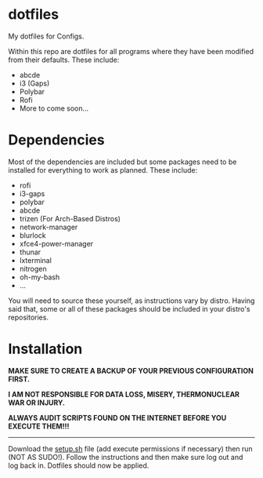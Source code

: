 # dotfiles
My dotfiles for Configs.

Within this repo are dotfiles for all programs where they have been modified from their defaults.
These include:
- abcde
- i3 (Gaps)
- Polybar
- Rofi
- More to come soon...

# Dependencies
Most of the dependencies are included but some packages need to be installed for everything to work as planned.
These include:
- rofi
- i3-gaps
- polybar
- abcde
- trizen (For Arch-Based Distros)
- network-manager
- blurlock
- xfce4-power-manager
- thunar
- lxterminal
- nitrogen
- oh-my-bash
- ...

You will need to source these yourself, as instructions vary by distro. Having said that, some or all of these packages should be included in your distro's repositories.

# Installation

**MAKE SURE TO CREATE A BACKUP OF YOUR PREVIOUS CONFIGURATION FIRST.**

**I AM NOT RESPONSIBLE FOR DATA LOSS, MISERY, THERMONUCLEAR WAR OR INJURY.**

**ALWAYS AUDIT SCRIPTS FOUND ON THE INTERNET BEFORE YOU EXECUTE THEM!!!**

---

Download the [setup.sh](https://raw.githubusercontent.com/Conjuam/dotfiles/master/setup.sh) file (add execute permissions if necessary) then run (NOT AS SUDO!). Follow the instructions and then make sure log out and log back in. Dotfiles should now be applied.

